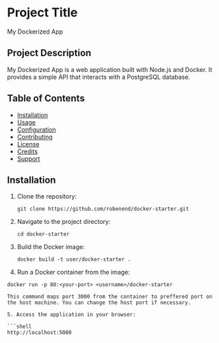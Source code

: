 # Project Title

My Dockerized App

## Project Description

My Dockerized App is a web application built with Node.js and Docker. It provides a simple API that interacts with a PostgreSQL database.

## Table of Contents

- [Installation](#installation)
- [Usage](#usage)
- [Configuration](#configuration)
- [Contributing](#contributing)
- [License](#license)
- [Credits](#credits)
- [Support](#support)

## Installation

1. Clone the repository:

   ```shell
   git clone https://github.com/robenend/docker-starter.git

2. Navigate to the project directory:
   ```shell
   cd docker-starter

3. Build the Docker image:
   ```shell
   docker build -t user/docker-starter .

4. Run a Docker container from the image:
```shell
docker run -p 80:<your-port> <username>/docker-starter

This command maps port 3000 from the container to preffered port on the host machine. You can change the host port if necessary.

5. Access the application in your browser:

```shell
http://localhost:5000